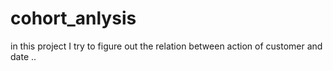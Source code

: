 # cohort_anlysis
in this project I try to figure out the relation between action of customer and date ..
